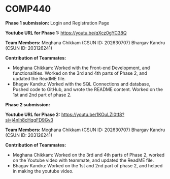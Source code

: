 # COMP440
**Phase 1 submission:** Login and Registration Page

**Youtube URL for Phase 1:** https://youtu.be/qXcz0gYC38Q

**Team Members:** 
Meghana Chikkam (CSUN ID: 202630707)
Bhargav Kandru (CSUN ID: 203126241)

**Contribution of Teammates:**
- Meghana Chikkam: Worked with the Front-end Development, and functionalities. Worked on the 3rd and 4th parts of Phase 2, and updated the ReadME file.
- Bhagav Kandru: Worked with the SQL Connections and database, Pushed code to GitHub, and wrote the README content. Worked on the 1st and 2nd part of phase 2.

**Phase 2 submission:** 

**Youtube URL for Phase 2:** https://youtu.be/1KOuLZl0tf8?si=j4nIh8cHqqFD9Gv3

**Team Members:** 
Meghana Chikkam (CSUN ID: 202630707)
Bhargav Kandru (CSUN ID: 203126241)

**Contribution of Teammates:**
- Meghana Chikkam: Worked on the 3rd and 4th parts of Phase 2, worked on the Youtube video with teammate, and updated the ReadME file.
- Bhagav Kandru: Worked on the 1st and 2nd part of phase 2, and helped in making the youtube video.
  
